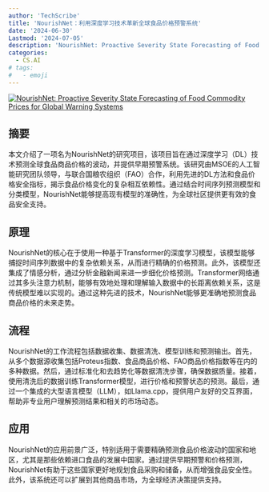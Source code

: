 ```yaml
---
author: 'TechScribe'
title: 'NourishNet：利用深度学习技术革新全球食品价格预警系统'
date: '2024-06-30'
Lastmod: '2024-07-05'
description: 'NourishNet: Proactive Severity State Forecasting of Food Commodity Prices for Global Warning Systems'
categories:
  - CS.AI
# tags:
#   - emoji
---
```


[![NourishNet: Proactive Severity State Forecasting of Food Commodity Prices for Global Warning Systems](https://arxiv-research-1301205113.cos.ap-guangzhou.myqcloud.com/images/2407.00698v1.pdf_0.jpg)](https://arxiv.org/abs/2407.00698v1)

## 摘要

本文介绍了一项名为NourishNet的研究项目，该项目旨在通过深度学习（DL）技术预测全球食品商品价格的波动，并提供早期预警系统。该研究由MSOE的人工智能研究团队领导，与联合国粮农组织（FAO）合作，利用先进的DL方法和食品价格安全指标，揭示食品价格变化的复杂相互依赖性。通过结合时间序列预测模型和分类模型，NourishNet能够提高现有模型的准确性，为全球社区提供更有效的食品安全支持。<!--more-->

## 原理

NourishNet的核心在于使用一种基于Transformer的深度学习模型，该模型能够捕捉时间序列数据中的复杂依赖关系，从而进行精确的价格预测。此外，该模型还集成了情感分析，通过分析金融新闻来进一步细化价格预测。Transformer网络通过其多头注意力机制，能够有效地处理和理解输入数据中的长距离依赖关系，这是传统模型难以实现的。通过这种先进的技术，NourishNet能够更准确地预测食品商品价格的未来走势。

## 流程

NourishNet的工作流程包括数据收集、数据清洗、模型训练和预测输出。首先，从多个数据源收集包括Proteus指数、食品商品价格、FAO商品价格指数等在内的多种数据。然后，通过标准化和去趋势化等数据清洗步骤，确保数据质量。接着，使用清洗后的数据训练Transformer模型，进行价格和预警状态的预测。最后，通过一个集成的大型语言模型（LLM），如Llama.cpp，提供用户友好的交互界面，帮助非专业用户理解预测结果和相关的市场动态。

## 应用

NourishNet的应用前景广泛，特别适用于需要精确预测食品价格波动的国家和地区，尤其是那些依赖进口食品的发展中国家。通过提供早期预警和价格预测，NourishNet有助于这些国家更好地规划食品采购和储备，从而增强食品安全性。此外，该系统还可以扩展到其他商品市场，为全球经济决策提供支持。